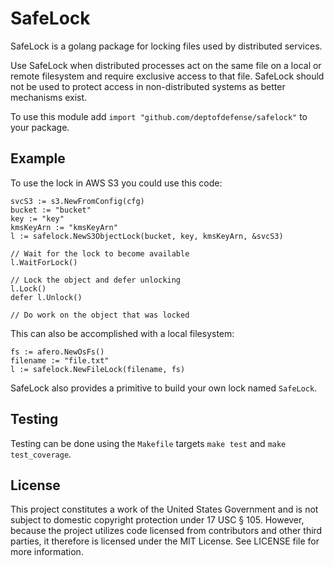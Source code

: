 # SafeLock

SafeLock is a golang package for locking files used by distributed services.

Use SafeLock when distributed processes act on the same file on a local or remote filesystem and require
exclusive access to that file. SafeLock should not be used to protect access in non-distributed systems as better mechanisms exist.

To use this module add `import "github.com/deptofdefense/safelock"` to your package.

## Example

To use the lock in AWS S3 you could use this code:

```golang
svcS3 := s3.NewFromConfig(cfg)
bucket := "bucket"
key := "key"
kmsKeyArn := "kmsKeyArn"
l := safelock.NewS3ObjectLock(bucket, key, kmsKeyArn, &svcS3)

// Wait for the lock to become available
l.WaitForLock()

// Lock the object and defer unlocking
l.Lock()
defer l.Unlock()

// Do work on the object that was locked
```

This can also be accomplished with a local filesystem:

```golang
fs := afero.NewOsFs()
filename := "file.txt"
l := safelock.NewFileLock(filename, fs)
```

SafeLock also provides a primitive to build your own lock named `SafeLock`.

## Testing

Testing can be done using the `Makefile` targets `make test` and `make test_coverage`.

## License

This project constitutes a work of the United States Government and is not subject to domestic copyright protection under 17 USC § 105.  However, because the project utilizes code licensed from contributors and other third parties, it therefore is licensed under the MIT License.  See LICENSE file for more information.

